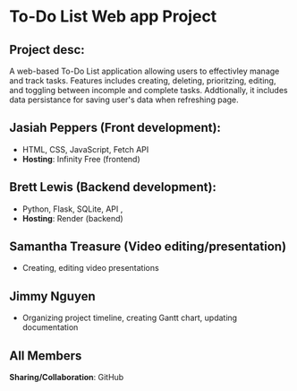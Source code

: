 # To-Do List Web app Project 
## Project desc: 
A web-based To-Do List application allowing users to effectivley manage and track tasks. Features includes creating, deleting, prioritzing, editing, and toggling between incomple and complete tasks. Addtionally, it includes data persistance for saving user's data when refreshing page.
## Jasiah Peppers (Front development): 
 - HTML, CSS, JavaScript, Fetch API
 - **Hosting**: Infinity Free (frontend)
## Brett Lewis (Backend development): 
 - Python, Flask, SQLite, API ,
 - **Hosting**: Render (backend)
## Samantha Treasure (Video editing/presentation) 
 - Creating, editing video presentations
## Jimmy Nguyen 
 - Organizing project timeline, creating Gantt chart, updating documentation 


## All Members 
**Sharing/Collaboration**: GitHub 


